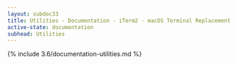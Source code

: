 ```yaml
---
layout: subdoc33
title: Utilities - Documentation - iTerm2 - macOS Terminal Replacement
active-state: documentation
subhead: Utilities
---
```

{% include 3.6/documentation-utilities.md %}

